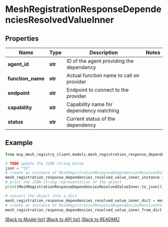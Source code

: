 # MeshRegistrationResponseDependenciesResolvedValueInner


## Properties

Name | Type | Description | Notes
------------ | ------------- | ------------- | -------------
**agent_id** | **str** | ID of the agent providing the dependency |
**function_name** | **str** | Actual function name to call on provider |
**endpoint** | **str** | Endpoint to connect to the provider |
**capability** | **str** | Capability name for dependency matching |
**status** | **str** | Current status of the dependency |

## Example

```python
from mcp_mesh_registry_client.models.mesh_registration_response_dependencies_resolved_value_inner import MeshRegistrationResponseDependenciesResolvedValueInner

# TODO update the JSON string below
json = "{}"
# create an instance of MeshRegistrationResponseDependenciesResolvedValueInner from a JSON string
mesh_registration_response_dependencies_resolved_value_inner_instance = MeshRegistrationResponseDependenciesResolvedValueInner.from_json(json)
# print the JSON string representation of the object
print(MeshRegistrationResponseDependenciesResolvedValueInner.to_json())

# convert the object into a dict
mesh_registration_response_dependencies_resolved_value_inner_dict = mesh_registration_response_dependencies_resolved_value_inner_instance.to_dict()
# create an instance of MeshRegistrationResponseDependenciesResolvedValueInner from a dict
mesh_registration_response_dependencies_resolved_value_inner_from_dict = MeshRegistrationResponseDependenciesResolvedValueInner.from_dict(mesh_registration_response_dependencies_resolved_value_inner_dict)
```
[[Back to Model list]](../README.md#documentation-for-models) [[Back to API list]](../README.md#documentation-for-api-endpoints) [[Back to README]](../README.md)
